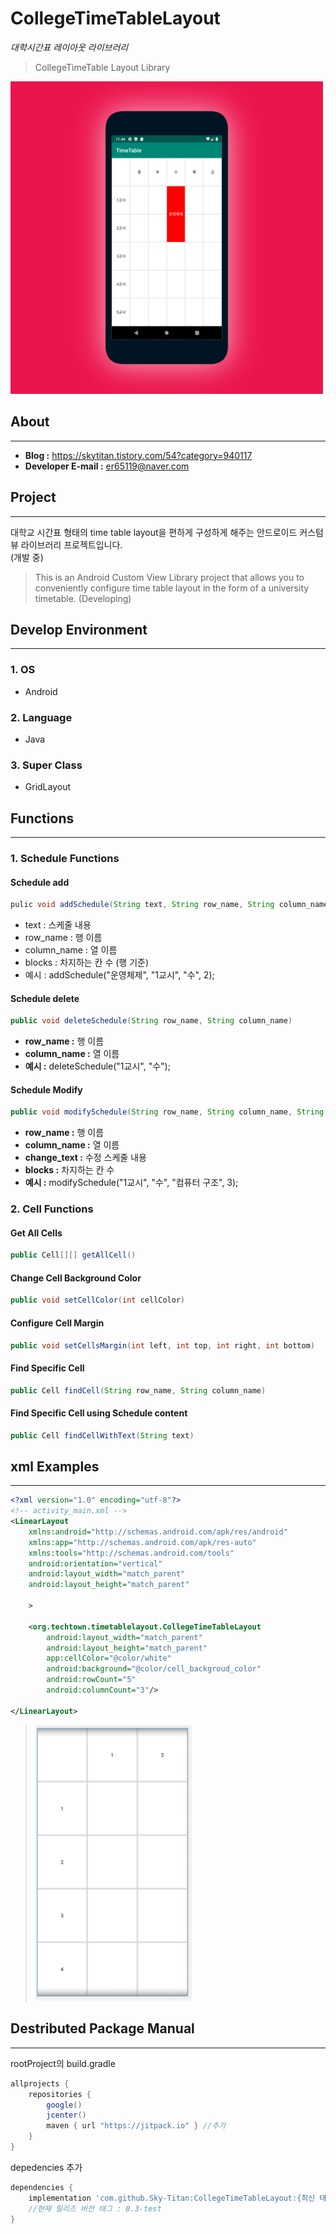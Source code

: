 # CollegeTimeTableLayout
*대학시간표 레이아웃 라이브러리*
> CollegeTimeTable Layout Library

<img src=./img/1_mockup.png width="500">

## About
------------------
- **Blog :** https://skytitan.tistory.com/54?category=940117
- **Developer E-mail :** er65119@naver.com


## Project
--------------------
대학교 시간표 형태의 time table layout을 편하게 구성하게 해주는 안드로이드 커스텀 뷰 라이브러리 프로젝트입니다.  
(개발 중)  

> This is an Android Custom View Library project that allows you to conveniently configure time table layout in the form of a university timetable.
(Developing)

## Develop Environment
--------------------
### 1. OS
- Android  

### 2. Language
- Java  

### 3. Super Class
  - GridLayout

  
## Functions
--------------------
### 1. Schedule Functions
#### Schedule add  
  ```java
  pulic void addSchedule(String text, String row_name, String column_name, int blocks)
  ```
- text : 스케줄 내용
- row_name : 행 이름
- column_name : 열 이름
- blocks : 차지하는 칸 수 (행 기준)
- 예시 : addSchedule("운영체제", "1교시", "수", 2);
#### Schedule delete  
```java
public void deleteSchedule(String row_name, String column_name)
```
- **row_name :** 행 이름
- **column_name :** 열 이름
- **예시 :** deleteSchedule("1교시", "수");
#### Schedule Modify  
```java
public void modifySchedule(String row_name, String column_name, String change_text, int blocks)
```
- **row_name :** 행 이름
- **column_name :** 열 이름
- **change_text :** 수정 스케줄 내용
- **blocks :** 차지하는 칸 수
- **예시 :** modifySchedule("1교시", "수", "컴퓨터 구조", 3);
        
### 2. Cell Functions
#### Get All Cells
```java
public Cell[][] getAllCell()
```
#### Change Cell Background Color
```java 
public void setCellColor(int cellColor)
```
#### Configure Cell Margin
```java
public void setCellsMargin(int left, int top, int right, int bottom)
```
#### Find Specific Cell
```java
public Cell findCell(String row_name, String column_name)
```
#### Find Specific Cell using Schedule content
```java
public Cell findCellWithText(String text)
```


## xml Examples
--------------
>
```xml
<?xml version="1.0" encoding="utf-8"?>
<!-- activity_main.xml -->
<LinearLayout
    xmlns:android="http://schemas.android.com/apk/res/android"
    xmlns:app="http://schemas.android.com/apk/res-auto"
    xmlns:tools="http://schemas.android.com/tools"
    android:orientation="vertical"
    android:layout_width="match_parent"
    android:layout_height="match_parent"

    >

    <org.techtown.timetablelayout.CollegeTimeTableLayout
        android:layout_width="match_parent"
        android:layout_height="match_parent"
        app:cellColor="@color/white"
        android:background="@color/cell_backgroud_color"
        android:rowCount="5"
        android:columnCount="3"/>

</LinearLayout>
```
> <img src=./img/screenshot_2.png width="250">


## Destributed Package Manual
---------------
rootProject의 build.gradle
```gradle
allprojects {
    repositories {
        google()
        jcenter()
        maven { url "https://jitpack.io" } //추가
    }
}
```
depedencies 추가
```gradle
dependencies {
    implementation 'com.github.Sky-Titan:CollegeTimeTableLayout:{최신 태그 버전}' 
    //현재 릴리즈 버전 태그 : 0.3-test
}
```
